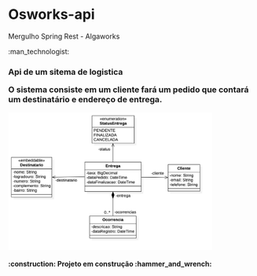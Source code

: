 <h1> Osworks-api </h1>
Mergulho Spring Rest - Algaworks

<p>
:man_technologist:
<h3><strong>Api de um sitema de logistica </strong></h3![diagrama-de-classes](https://user-images.githubusercontent.com/32622573/200060935-522ce27f-f44a-4d54-87f7-96abade6df2d.png)>

<p> O sistema consiste em um cliente fará um pedido que contará um destinatário e endereço de entrega.</p>
<img with="280" height="280" align="center" src ="diagrama-de-classes.png"/>
<h4>
:construction:
Projeto em construção
:hammer_and_wrench:
</h4>
